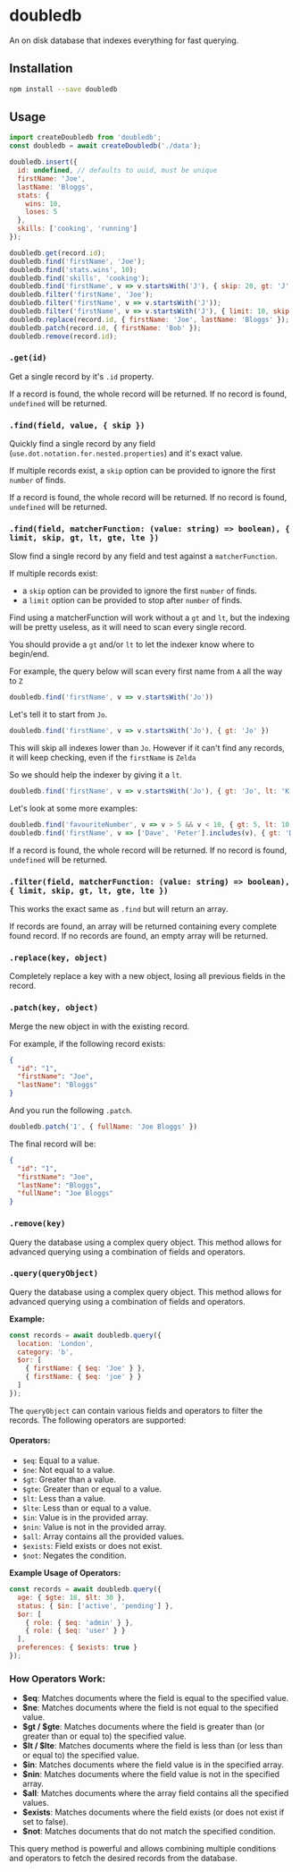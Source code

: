 # doubledb

An on disk database that indexes everything for fast querying.

## Installation
```bash
npm install --save doubledb
```

## Usage
```javascript
import createDoubledb from 'doubledb';
const doubledb = await createDoubledb('./data');

doubledb.insert({
  id: undefined, // defaults to uuid, must be unique
  firstName: 'Joe',
  lastName: 'Bloggs',
  stats: {
    wins: 10,
    loses: 5
  },
  skills: ['cooking', 'running']
});

doubledb.get(record.id);
doubledb.find('firstName', 'Joe');
doubledb.find('stats.wins', 10);
doubledb.find('skills', 'cooking');
doubledb.find('firstName', v => v.startsWith('J'), { skip: 20, gt: 'J', lt: 'K' });
doubledb.filter('firstName', 'Joe');
doubledb.filter('firstName', v => v.startsWith('J'));
doubledb.filter('firstName', v => v.startsWith('J'), { limit: 10, skip: 20, gt: 'J', lt: 'K' });
doubledb.replace(record.id, { firstName: 'Joe', lastName: 'Bloggs' });
doubledb.patch(record.id, { firstName: 'Bob' });
doubledb.remove(record.id);
```

### `.get(id)`
Get a single record by it's `.id` property.

If a record is found, the whole record will be returned.
If no record is found, `undefined` will be returned.

### `.find(field, value, { skip })`
Quickly find a single record by any field (`use.dot.notation.for.nested.properties`) and it's exact value.

If multiple records exist, a `skip` option can be provided to ignore the first `number` of finds.

If a record is found, the whole record will be returned.
If no record is found, `undefined` will be returned.

### `.find(field, matcherFunction: (value: string) => boolean), { limit, skip, gt, lt, gte, lte })`
Slow find a single record by any field and test against a `matcherFunction`.

If multiple records exist:
- a `skip` option can be provided to ignore the first `number` of finds.
- a `limit` option can be provided to stop after `number` of finds.

Find using a matcherFunction will work without a `gt` and `lt`, but the indexing will be pretty useless, as it will need to scan every single record.

You should provide a `gt` and/or `lt` to let the indexer know where to begin/end.

For example, the query below will scan every first name from `A` all the way to `Z`

```javascript
doubledb.find('firstName', v => v.startsWith('Jo'))
```

Let's tell it to start from `Jo`.

```javascript
doubledb.find('firstName', v => v.startsWith('Jo'), { gt: 'Jo' })
```

This will skip all indexes lower than `Jo`. However if it can't find any records, it will keep checking, even if the `firstName` is `Zelda`

So we should help the indexer by giving it a `lt`.

```javascript
doubledb.find('firstName', v => v.startsWith('Jo'), { gt: 'Jo', lt: 'K' })
```

Let's look at some more examples:

```javascript
doubledb.find('favouriteNumber', v => v > 5 && v < 10, { gt: 5, lt: 10 })
doubledb.find('firstName', v => ['Dave', 'Peter'].includes(v), { gt: 'Dave', lte: 'Peter' })
```

If a record is found, the whole record will be returned.
If no record is found, `undefined` will be returned.

### `.filter(field, matcherFunction: (value: string) => boolean), { limit, skip, gt, lt, gte, lte })`
This works the exact same as `.find` but will return an array.

If records are found, an array will be returned containing every complete found record.
If no records are found, an empty array will be returned.

### `.replace(key, object)`
Completely replace a key with a new object, losing all previous fields in the record.

### `.patch(key, object)`
Merge the new object in with the existing record.

For example, if the following record exists:

```json
{
  "id": "1",
  "firstName": "Joe",
  "lastName": "Bloggs"
}
```

And you run the following `.patch`.

```javascript
doubledb.patch('1', { fullName: 'Joe Bloggs' })
```

The final record will be:

```json
{
  "id": "1",
  "firstName": "Joe",
  "lastName": "Bloggs",
  "fullName": "Joe Bloggs"
}
```

### `.remove(key)`
Query the database using a complex query object. This method allows for advanced querying using a combination of fields and operators.

### `.query(queryObject)`
Query the database using a complex query object. This method allows for advanced querying using a combination of fields and operators.

**Example:**
```javascript
const records = await doubledb.query({
  location: 'London',
  category: 'b',
  $or: [
    { firstName: { $eq: 'Joe' } },
    { firstName: { $eq: 'joe' } }
  ]
});
```

The `queryObject` can contain various fields and operators to filter the records. The following operators are supported:

#### Operators:
- `$eq`: Equal to a value.
- `$ne`: Not equal to a value.
- `$gt`: Greater than a value.
- `$gte`: Greater than or equal to a value.
- `$lt`: Less than a value.
- `$lte`: Less than or equal to a value.
- `$in`: Value is in the provided array.
- `$nin`: Value is not in the provided array.
- `$all`: Array contains all the provided values.
- `$exists`: Field exists or does not exist.
- `$not`: Negates the condition.

**Example Usage of Operators:**
```javascript
const records = await doubledb.query({
  age: { $gte: 18, $lt: 30 },
  status: { $in: ['active', 'pending'] },
  $or: [
    { role: { $eq: 'admin' } },
    { role: { $eq: 'user' } }
  ],
  preferences: { $exists: true }
});
```

### How Operators Work:
- **$eq**: Matches documents where the field is equal to the specified value.
- **$ne**: Matches documents where the field is not equal to the specified value.
- **$gt / $gte**: Matches documents where the field is greater than (or greater than or equal to) the specified value.
- **$lt / $lte**: Matches documents where the field is less than (or less than or equal to) the specified value.
- **$in**: Matches documents where the field value is in the specified array.
- **$nin**: Matches documents where the field value is not in the specified array.
- **$all**: Matches documents where the array field contains all the specified values.
- **$exists**: Matches documents where the field exists (or does not exist if set to false).
- **$not**: Matches documents that do not match the specified condition.

This query method is powerful and allows combining multiple conditions and operators to fetch the desired records from the database.
